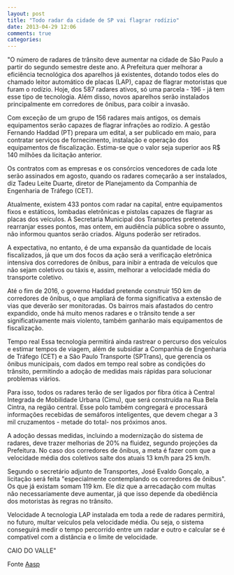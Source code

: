```yaml
---
layout: post
title: "Todo radar da cidade de SP vai flagrar rodízio"
date: 2013-04-29 12:06
comments: true
categories: 
---
```

"O número de radares de trânsito deve aumentar na cidade de São Paulo a partir do segundo semestre deste ano. A Prefeitura quer melhorar a eficiência tecnológica dos aparelhos já existentes, dotando todos eles do chamado leitor automático de placas (LAP), capaz de flagrar motoristas que furam o rodízio. Hoje, dos 587 radares ativos, só uma parcela - 196 - já tem esse tipo de tecnologia. Além disso, novos aparelhos serão instalados principalmente em corredores de ônibus, para coibir a invasão. 

Com exceção de um grupo de 156 radares mais antigos, os demais equipamentos serão capazes de flagrar infrações ao rodízio. A gestão Fernando Haddad (PT) prepara um edital, a ser publicado em maio, para contratar serviços de fornecimento, instalação e operação dos equipamentos de fiscalização. Estima-se que o valor seja superior aos R$ 140 milhões da licitação anterior. 

Os contratos com as empresas e os consórcios vencedores de cada lote serão assinados em agosto, quando os radares começarão a ser instalados, diz Tadeu Leite Duarte, diretor de Planejamento da Companhia de Engenharia de Tráfego (CET). 


Atualmente, existem 433 pontos com radar na capital, entre equipamentos fixos e estáticos, lombadas eletrônicas e pistolas capazes de flagrar as placas dos veículos. A Secretaria Municipal dos Transportes pretende rearranjar esses pontos, mas ontem, em audiência pública sobre o assunto, não informou quantos serão criados. Alguns poderão ser retirados. 

A expectativa, no entanto, é de uma expansão da quantidade de locais fiscalizados, já que um dos focos da ação será a verificação eletrônica intensiva dos corredores de ônibus, para inibir a entrada de veículos que não sejam coletivos ou táxis e, assim, melhorar a velocidade média do transporte coletivo. 

Até o fim de 2016, o governo Haddad pretende construir 150 km de corredores de ônibus, o que ampliará de forma significativa a extensão de vias que deverão ser monitoradas. Os bairros mais afastados do centro expandido, onde há muito menos radares e o trânsito tende a ser significativamente mais violento, também ganharão mais equipamentos de fiscalização. 

Tempo real 
Essa tecnologia permitirá ainda rastrear o percurso dos veículos e estimar tempos de viagem, além de subsidiar a Companhia de Engenharia de Tráfego (CET) e a São Paulo Transporte (SPTrans), que gerencia os ônibus municipais, com dados em tempo real sobre as condições do trânsito, permitindo a adoção de medidas mais rápidas para solucionar problemas viários. 

Para isso, todos os radares terão de ser ligados por fibra ótica à Central Integrada de Mobilidade Urbana (Cimu), que será construída na Rua Bela Cintra, na região central. Esse polo também congregará e processará informações recebidas de semáforos inteligentes, que devem chegar a 3 mil cruzamentos - metade do total- nos próximos anos. 

A adoção dessas medidas, incluindo a modernização do sistema de radares, deve trazer melhorias de 20% na fluidez, segundo projeções da Prefeitura. No caso dos corredores de ônibus, a meta é fazer com que a velocidade média dos coletivos salte dos atuais 13 km/h para 25 km/h. 

Segundo o secretário adjunto de Transportes, José Evaldo Gonçalo, a licitação será feita "especialmente contemplando os corredores de ônibus". Os que já existam somam 119 km. Ele diz que a arrecadação com multas não necessariamente deve aumentar, já que isso depende da obediência dos motoristas às regras no trânsito. 

Velocidade 
A tecnologia LAP instalada em toda a rede de radares permitirá, no futuro, multar veículos pela velocidade média. Ou seja, o sistema conseguirá medir o tempo percorrido entre um radar e outro e calcular se é compatível com a distância e o limite de velocidade. 

CAIO DO VALLE"

Fonte [Aasp](http://www.aasp.org.br/aasp/imprensa/clipping/cli_noticia.asp?idnot=14292)